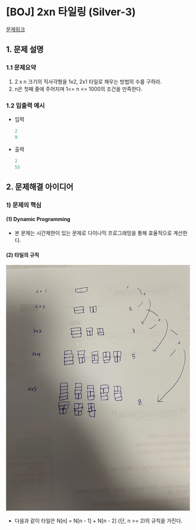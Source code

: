 # [BOJ] 2xn 타일링 (Silver-3)

[문제링크](https://www.acmicpc.net/problem/11726)

## 1. 문제 설명



### 1.1 문제요약

1. 2 x n 크기의 직사각형을 1x2, 2x1 타일로 채우는 방법의 수를 구하라.
2. n은 첫째 줄에 주어지며 1<= n <= 1000의 조건을 만족한다.

### 1.2 입출력 예시

- 입력

  ```python
  2
  9
  ```
  
- 출력

  ```python
  2
  55
  ```
  
  

## 2. 문제해결 아이디어



### 1) 문제의 핵심



#### (1) Dynamic Programming

- 본 문제는 시간제한이 있는 문제로 다이나믹 프로그래밍을 통해 효율적으로 계산한다.



#### (2) 타일의 규칙

![KakaoTalk_20221001_114834398](README.assets/KakaoTalk_20221001_114834398.jpg)

- 다음과 같이 타일은 N[n] = N[n - 1] + N[n - 2] (단, n >= 2)의 규칙을 가진다.

